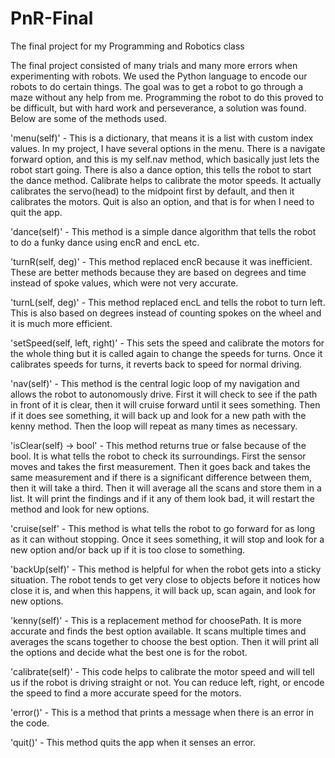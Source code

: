 # PnR-Final
The final project for my Programming and Robotics class

 The final project consisted of many trials and many more errors when experimenting
 with robots. We used the Python language to encode our robots to do certain things.
 The goal was to get a robot to go through a maze without any help from me.
 Programming the robot to do this proved to be difficult, but with hard work and
 perseverance, a solution was found. Below are some of the methods used.

'menu(self)' - This is a dictionary, that means it is a list with custom index values.
    In my project, I have several options in the menu. There is a navigate forward option,
    and this is my self.nav method, which basically just lets the robot start going. There
    is also a dance option, this tells the robot to start the dance method. Calibrate helps
    to calibrate the motor speeds. It actually calibrates the servo(head) to the midpoint
    first by default, and then it calibrates the motors. Quit is also an option, and that
    is for when I need to quit the app.

'dance(self)' - This method is a simple dance algorithm that tells the robot to do a
    funky dance using encR and encL etc.

'turnR(self, deg)' - This method replaced encR because it was inefficient. These are
    better methods because they are based on degrees and time instead of spoke values,
    which were not very accurate.

'turnL(self, deg)' - This method replaced encL and tells the robot to turn left. This
    is also based on degrees instead of counting spokes on the wheel and it is much more
    efficient.

'setSpeed(self, left, right)' - This sets the speed and calibrate the motors for the
    whole thing but it is called again to change the speeds for turns. Once it calibrates
    speeds for turns, it reverts back to speed for normal driving.

'nav(self)' - This method is the central logic loop of my navigation and allows the
    robot to autonomously drive. First it will check to see if the path in front of it
    is clear, then it will cruise forward until it sees something. Then if it does see
    something, it will back up and look for a new path with the kenny method. Then the
    loop will repeat as many times as necessary.

'isClear(self) -> bool' - This method returns true or false because of the bool.
    It is what tells the robot to check its surroundings. First the sensor moves and
    takes the first measurement. Then it goes back and takes the same measurement and
    if there is a significant difference between them, then it will take a third.
    Then it will average all the scans and store them in a list. It will print
    the findings and if it any of them look bad, it will restart the method and look
    for new options.

'cruise(self' - This method is what tells the robot to go forward for as long as it
    can without stopping. Once it sees something, it will stop and look for a new
    option and/or back up if it is too close to something.

'backUp(self)' - This method is helpful for when the robot gets into a sticky situation.
    The robot tends to get very close to objects before it notices how close it is,
    and when this happens, it will back up, scan again, and look for new options.

'kenny(self)' - This is a replacement method for choosePath. It is more accurate and
    finds the best option available. It scans multiple times and averages the scans
    together to choose the best option. Then it will print all the options and decide
    what the best one is for the robot.

'calibrate(self)' - This code helps to calibrate the motor speed and will tell us if
    the robot is driving straight or not. You can reduce left, right, or encode the
    speed to find a more accurate speed for the motors.

'error()' - This is a method that prints a message when there is an error in the code.

'quit()' - This method quits the app when it senses an error.
